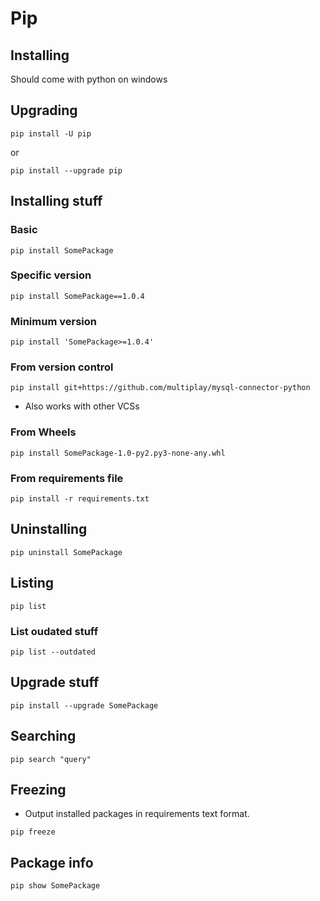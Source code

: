 # Pip

## Installing
Should come with python on windows

## Upgrading
```
pip install -U pip
```
or
```
pip install --upgrade pip
```

## Installing stuff
### Basic
```
pip install SomePackage
```
### Specific version
```
pip install SomePackage==1.0.4
```
### Minimum version
```
pip install 'SomePackage>=1.0.4'
```
### From version control
```
pip install git+https://github.com/multiplay/mysql-connector-python
```
- Also works with other VCSs

### From Wheels
```
pip install SomePackage-1.0-py2.py3-none-any.whl
```
### From requirements file
```
pip install -r requirements.txt
```

## Uninstalling
```
pip uninstall SomePackage
```
## Listing
```
pip list
```
### List oudated stuff
```
pip list --outdated
```
## Upgrade stuff
```
pip install --upgrade SomePackage
```
## Searching
```
pip search "query"
```
## Freezing
- Output installed packages in requirements text format.

```
pip freeze
```
## Package info
```
pip show SomePackage
```
